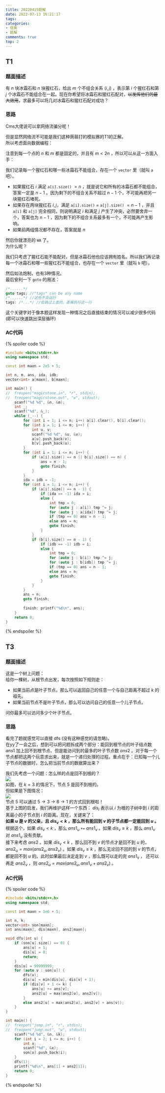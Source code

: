 ```yaml
---
title: 20220415题解
date: 2022-07-13 16:21:17
tags:
categories:
- 信奥
- 题解
comments: true
top: 2
---
```

## T1

### 题面描述

有 $n$ 块冰霜石和 $n$ 块猩红石，给出 $m$ 个不组合关系  $(i, j)$ ，表示第 $i$ 个猩红石和第 $j$ 个冰霜石不能组合在一起。现在你希望将冰霜石和猩红石配对，~~以发挥他们的最大效用~~，求最多可以将几对冰霜石和猩红石配对成功？

### 思路

Cms大佬说可以拿网络流骗分呢！  

但是显然网络流不可能是我们这种蒟蒻打的模拟赛的T1的正解。  
所以考虑面向数据编程： 

<!-- more -->

注意到每一个点的 $n$ 和 $m$ 都是固定的，并且有 $m < 2n$ ，所以可以从这一方面入手：  

我们记录每一个猩红石和哪一些冰霜石不能组合，存在一个 `vector` 里（就叫 `a` 吧）。  

- 如果猩红石 $i$ 满足 `a[i].size()` $= n$ ，就是说它和所有的冰霜石都不能组合，答案一定是 $n - 1$ 。因为剩下的不组合关系不超过 $n - 1$ 个，不可能再把另一块猩红石堵死。  
- 如果存在两块猩红石 $i,j$，满足 `a[i].size()` $=$ `a[j].size()` $=n-1$ ，并且 `a[i]` 和 `a[j]` 完全相同，则说明满足 $i$ 和满足 $j$ 产生了冲突，必然要舍弃一个，答案也为 $n - 1$ ，因为剩下的不组合关系最多有一个，不可能再产生影响。
- 如果前两组情况都不存在，答案就是 $n$ 

然后你就漂亮的 `WA` 了。  
为什么呢？  

我们只考虑了猩红石能不能配对，但是冰霜石他也应该拥有姓名。所以我们再记录每一个冰霜石和哪一些猩红石不能组合，也存在一个 `vector` 里（就叫 `b` 吧）。  

然后如法炮制，也有3种情况。  
最后安利一下 `goto` 的用法：  
```cpp
/*......*/
goto tags; //"tags" can be any name
/*......*/ //这些不会运行
tags: /*...*/ //会跳过上面的，直接执行这一行
```
这个关键字对于像本题这样发现一种情况之后直接结束的情况可以减少很多代码(即可以快速跳出深层循环)  

### AC代码

{% spoiler code %}

```cpp
#include <bits/stdc++.h>
using namespace std;

const int maxn = 2e5 + 5;

int n, m, ans, ida, idb;
vector<int> a[maxn], b[maxn];

int main() {
//	freopen("magicstone.in", "r", stdin);
//	freopen("magicstone.out", "w", stdout);
	scanf("%d %d", &n, &m);
	int _;
	scanf("%d", &_);
	while (_--) {
		for (int i = 1; i <= n; i++) a[i].clear(), b[i].clear();
		for (int i = 1; i <= m; i++) {
			int u, v;
			scanf("%d %d", &u, &v);
			a[u].push_back(v);
			b[v].push_back(u);
		}
		for (int i = 1; i <= n; i++) {
			if (a[i].size() == n || b[i].size() == n) {
				ans = n - 1;
				goto finish;
			}
		}
		ida = idb = -1;
		for (int i = 1; i <= n; i++) {
			if (a[i].size() == n - 1) {
				if (ida == -1) ida = i;
				else {
					int tmp = 0;
					for (auto j : a[i]) tmp ^= j;
					for (auto j : a[ida]) tmp ^= j;
					if (tmp == 0) ans = n - 1;
					else ans = n;
					goto finish;
				}
			}
			if (b[i].size() == n - 1) {
				if (idb == -1) idb = i;
				else {
					int tmp = 0;
					for (auto j : b[i]) tmp ^= j;
					for (auto j : b[idb]) tmp ^= j;
					if (tmp == 0) ans = n - 1;
					else ans = n;
					goto finish;
				}
			}
		}
		ans = n;
		goto finish;
		
		finish: printf("%d\n", ans);
	}
	return 0;
}
```

{% endspoiler %}

## T3

### 题面描述

这是一个树上问题：  
给你一棵树，从根节点出发，每次按照如下规则走：  

- 如果当前点是叶子节点，那么可以返回自己的任意一个与自己距离不超过 $k$ 的祖先。
- 如果当前节点不是叶子节点，那么可以访问自己的任意一个儿子节点。

问你最多可以访问多少个叶子节点。  

### 思路

看完了题就感觉可以直接 dfs (没有这种感觉的请忽略)。    
在yy了一会之后，想到可以把问题拆成两个部分：能回到根节点的叶子结点数 $ans1$ 加上回不到根节点、但是能访问到的最多的叶子节点数 $ans2$ 。对于每一个节点都把这两个玩意求出来，就是一个递归处理的过程。重点在于：已知每一个儿子节点的数据时，怎么把当前节点的数据算出来？

我们先考虑一个问题：怎么样的点是回不到根的？   
![](https://cdn.luogu.com.cn/upload/image_hosting/s0embp4d.png)  
如图，在 $k=3$ 的情况下，节点 $5$ 是回不到根的。  
但如果是下图情况：  
![](https://cdn.luogu.com.cn/upload/image_hosting/nah5lu0u.png)  
节点 $5$ 可以通过 $5 \to 3 \to 6 \to 1$ 的方式回到根啦！  
基于上图的启发，我们再维护这样一个东西： $dis_i$ 表示以 $i$ 为根的子树中到 $i$ 的距离最小的子节点到 $i$ 的距离。现在，关键来了：  
**如果 $u$ 是 $v$ 的父亲，且 $dis_v < k$ ，那么所有能回到 $v$ 的子节点都一定能回到 $u$ 。**  
根据这个，如果 $dis_v < k$ ，那么 $ans1_u$ `+=` $ans1_v$ 。如果 $dis_v \ge k$ ，那么 $ans1_v$ 对 $ans1_u$ 没有贡献。  
接下来考虑 $ans2$ 。如果 $dis_v < k$ ，那么回不到 $v$ 的节点才是回不到 $u$ 的， $ans2_u = max(ans2_u, ans2_v)$ 。如果 $dis_v \ge k$ ，那么无论回不回的到 $v$ 的节点，都是回不到 $u$ 的。此时如果最后决定走到 $v$ ，那么既可以走的完 $ans1_v$ ， 还可以再走 $ans2_v$ ，则 $ans2_u = max(ans2_u, ans1_v + ans2_v)$ 。  

### AC代码

{% spoiler code %}

```cpp
#include <bits/stdc++.h>
using namespace std;

const int maxn = 1e6 + 5;

int n, k;
vector<int> son[maxn];
int ans[maxn], dis[maxn], ans2[maxn];

void dfs(int u) {
	if (son[u].size() == 0) {
		ans[u] = 1;
		dis[u] = 0;
		return;
	}
	dis[u] = 99999999;
	for (auto v : son[u]) {
		dfs(v);
		dis[u] = min(dis[u], dis[v] + 1);
		if (dis[v] + 1 <= k) {
			ans[u] += ans[v];
			ans2[u] = max(ans2[u], ans2[v]);
		}
		else ans2[u] = max(ans2[u], ans2[v] + ans[v]);
	}
}

int main() {
//	freopen("jump.in", "r", stdin);
//	freopen("jump.out", "w", stdout);
	scanf("%d %d", &n, &k);
	for (int i = 2; i <= n; i++) {
		int x;
		scanf("%d", &x);
		son[x].push_back(i);
	}
	dfs(1);
	printf("%d\n", ans[1] + ans2[1]);
	return 0;
}
```

{% endspoiler %}